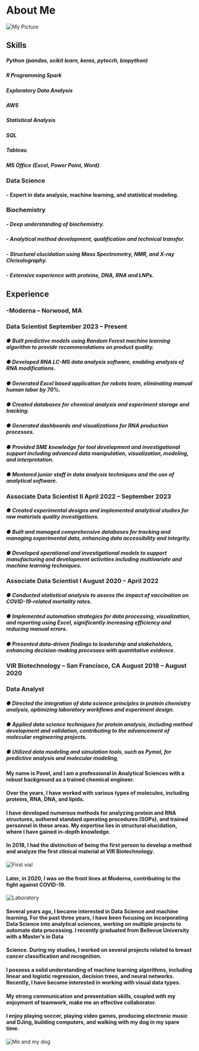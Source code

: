 
# About Me
![My Picture](/assets/images/Me.png)
## Skills
##### Python (pandas, scikit learn, keras, pytocrh, biopython)
##### R Programming Spark
##### Exploratory Data Analysis
##### AWS  
##### Statistical Analysis
##### SQL 
##### Tableau 
##### MS Office (Excel, Power Point, Word)

### Data Science
#### - Expert in data analysis, machine learning, and statistical modeling.

### Biochemistry
##### - Deep understanding of biochemistry.
##### - Analytical method development, qualification and technical transfer.
##### - Structural elucidation using Mass Spectrometry, NMR, and X-ray Chrisolography.
##### - Extensive experience with proteins, DNA, RNA and LNPs.

## Experience
### -Moderna – Norwood, MA
### Data Scientist September 2023 – Present
##### ● Built predictive models using Random Forest machine learning algorithm to provide recommendations on product quality.
##### ● Developed RNA LC-MS data analysis software, enabling analysis of RNA modifications.
##### ● Generated Excel based application for robots team, eliminating manual human labor by 70%.
##### ● Created databases for chemical analysis and experiment storage and tracking.
##### ● Generated dashboards and visualizations for RNA production processes.
##### ● Provided SME knowledge for tool development and investigational support including advanced data manipulation, visualization, modeling, and interpretation.
##### ● Mentored junior staff in data analysis techniques and the use of analytical software.

### Associate Data Scientist II April 2022 – September 2023
##### ● Created experimental designs and implemented analytical studies for raw materials quality investigations.
##### ● Built and managed comprehensive databases for tracking and managing experimental data, enhancing data accessibility and integrity.
##### ● Developed operational and investigational models to support manufacturing and development activities including multivariate and machine learning techniques.

### Associate Data Scientist I August 2020 – April 2022
##### ● Conducted statistical analysis to assess the impact of vaccination on COVID-19-related mortality rates.
##### ● Implemented automation strategies for data processing, visualization, and reporting using Excel, significantly increasing efficiency and reducing manual errors.
##### ● Presented data-driven findings to leadership and stakeholders, enhancing decision-making processes with quantitative evidence.

### VIR Biotechnology – San Francisco, CA August 2018 – August 2020
### Data Analyst
##### ● Directed the integration of data science principles in protein chemistry analysis, optimizing laboratory workflows and experiment design.
##### ● Applied data science techniques for protein analysis, including method development and validation, contributing to the advancement of molecular engineering projects.
##### ● Utilized data modeling and simulation tools, such as Pymol, for predictive analysis and molecular modeling,




#### My name is Pavel, and I am a professional in Analytical Sciences with a robust background as a trained chemical engineer.
#### Over the years, I have worked with various types of molecules, including proteins, RNA, DNA, and lipids.
#### I have developed numerous methods for analyzing protein and RNA structures, authored standard operating procedures (SOPs), and trained personnel in these areas. My expertise lies in structural elucidation, where I have gained in-depth knowledge. 
#### In 2018, I had the distinction of being the first person to develop a method and analyze the first clinical material at VIR Biotechnology. 

![First vial](/assets/images/with_vial.png)

#### Later, in 2020, I was on the front lines at Moderna, contributing to the fight against COVID-19. 
![Laboratory](/assets/images/lab.png)

#### Several years ago, I became interested in Data Science and machine learning. For the past three years, I have been focusing on incorporating Data Science into analytical sciences, working on multiple projects to automate data processing. I recently graduated from Bellevue University with a Master’s in Data 
#### Science. During my studies, I worked on several projects related to breast cancer classification and recognition. 
#### I possess a solid understanding of machine learning algorithms, including linear and logistic regression, decision trees, and neural networks. Recently, I have become interested in working with visual data types. 
#### My strong communication and presentation skills, coupled with my enjoyment of teamwork, make me an effective collaborator. 


#### I enjoy playing soccer, playing video games, producing electronic music and DJing, building computers, and walking with my dog in my spare time.
![Me and my dog](/assets/images/with_chester.png)



